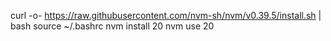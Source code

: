 curl -o- https://raw.githubusercontent.com/nvm-sh/nvm/v0.39.5/install.sh | bash
source ~/.bashrc
nvm install 20
nvm use 20
